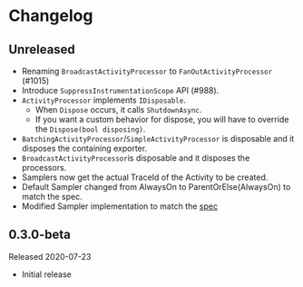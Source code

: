 # Changelog

## Unreleased

* Renaming `BroadcastActivityProcessor` to `FanOutActivityProcessor` (#1015)
* Introduce `SuppressInstrumentationScope` API (#988).
* `ActivityProcessor` implements `IDisposable`.
  * When `Dispose` occurs, it calls `ShutdownAsync`.
  * If you want a custom behavior for dispose, you will have to override the
    `Dispose(bool disposing)`.
* `BatchingActivityProcessor`/`SimpleActivityProcessor` is disposable and it
  disposes the containing exporter.
* `BroadcastActivityProcessor`is disposable and it disposes the processors.
* Samplers now get the actual TraceId of the Activity to be created.
* Default Sampler changed from AlwaysOn to ParentOrElse(AlwaysOn) to match the
  spec.
* Modified Sampler implementation to match the
  [spec](https://github.com/open-telemetry/opentelemetry-specification/blob/master/specification/trace/sdk.md#sampler)

## 0.3.0-beta

Released 2020-07-23

* Initial release
